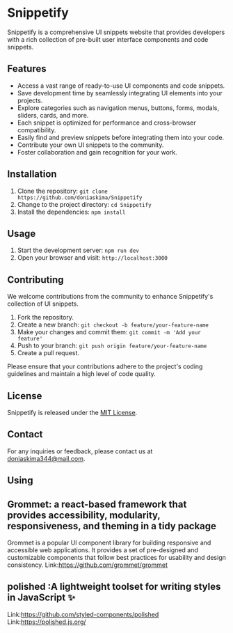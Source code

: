 # Snippetify

Snippetify is a comprehensive UI snippets website that provides developers with a rich collection of pre-built user interface components and code snippets.

## Features

- Access a vast range of ready-to-use UI components and code snippets.
- Save development time by seamlessly integrating UI elements into your projects.
- Explore categories such as navigation menus, buttons, forms, modals, sliders, cards, and more.
- Each snippet is optimized for performance and cross-browser compatibility.
- Easily find and preview snippets before integrating them into your code.
- Contribute your own UI snippets to the community.
- Foster collaboration and gain recognition for your work.

## Installation

1. Clone the repository: `git clone https://github.com/doniaskima/Snippetify`
2. Change to the project directory: `cd Snippetify`
3. Install the dependencies: `npm install`

## Usage

1. Start the development server: `npm run dev`
2. Open your browser and visit: `http://localhost:3000`

## Contributing

We welcome contributions from the community to enhance Snippetify's collection of UI snippets.

1. Fork the repository.
2. Create a new branch: `git checkout -b feature/your-feature-name`
3. Make your changes and commit them: `git commit -m 'Add your feature'`
4. Push to your branch: `git push origin feature/your-feature-name`
5. Create a pull request.

Please ensure that your contributions adhere to the project's coding guidelines and maintain a high level of code quality.

## License

Snippetify is released under the [MIT License](https://opensource.org/licenses/MIT).

## Contact

For any inquiries or feedback, please contact us at [doniaskima344@mail.com](doniaskima344@mail.com).

## Using
## Grommet: a react-based framework that provides accessibility, modularity, responsiveness, and theming in a tidy package
 Grommet is a popular UI component library for building responsive and accessible web applications. It provides a set of pre-designed and customizable components that follow best practices for usability and design consistency.
Link:https://github.com/grommet/grommet


## polished :A lightweight toolset for writing styles in JavaScript ✨
Link:https://github.com/styled-components/polished
Link:https://polished.js.org/
